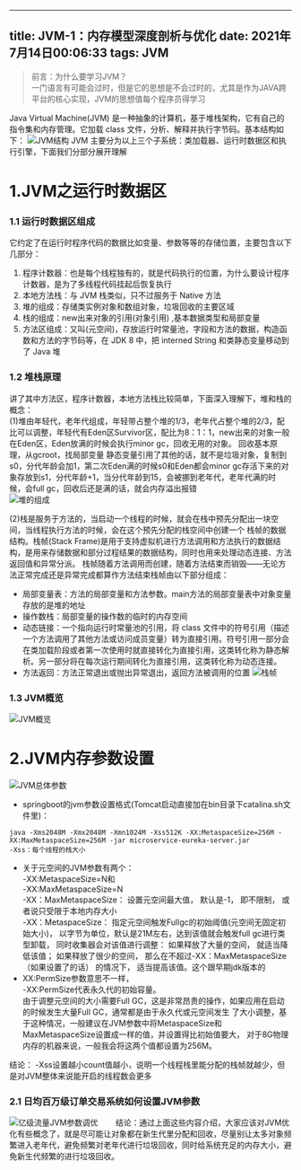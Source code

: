 ---
title: JVM-1：内存模型深度剖析与优化
date: 2021年7月14日00:06:33
tags: JVM
------
>前言：为什么要学习JVM？     
> 一门语言有可能会过时，但是它的思想是不会过时的，尤其是作为JAVA跨平台的核心实现，JVM的思想值每个程序员得学习
<!--more-->

Java Virtual Machine(JVM) 是一种抽象的计算机，基于堆栈架构，它有自己的指令集和内存管理。它加载 class 文件，分析、解释并执行字节码。基本结构如下：
![JVM结构](https://raw.githubusercontent.com/aj-web/picturebed/master/JVM%E6%9E%84%E6%88%90.png)
JVM 主要分为以上三个子系统：类加载器、运行时数据区和执行引擎，下面我们分部分展开理解

# 1.JVM之运行时数据区
### 1.1 运行时数据区组成
它约定了在运行时程序代码的数据比如变量、参数等等的存储位置，主要包含以下几部分：   
1. 程序计数器：也是每个线程独有的，就是代码执行的位置，为什么要设计程序计数器，是为了多线程代码挂起后恢复执行
2. 本地方法栈：与 JVM 栈类似，只不过服务于 Native 方法   
3. 堆的组成：存储类实例对象和数组对象，垃圾回收的主要区域
4. 栈的组成：new出来对象的引用(对象引用) ,基本数据类型和局部变量
5. 方法区组成：又叫(元空间)，存放运行时常量池，字段和方法的数据，构造函数和方法的字节码等，在 JDK 8 中，把 interned String 和类静态变量移动到了 Java 堆

### 1.2 堆栈原理
讲了其中方法区，程序计数器，本地方法栈比较简单，下面深入理解下，堆和栈的概念：   
(1)堆由年轻代，老年代组成，年轻带占整个堆的1/3，老年代占整个堆的2/3，配比可以调整，年轻代有Eden区Survivor区，配比为8：1：1，new出来的对象一般在Eden区，Eden放满的时候会执行minor gc，回收无用的对象。
回收基本原理，从gcroot，找局部变量 静态变量引用了其他的话，就不是垃圾对象，复制到s0，分代年龄会加1，第二次Eden满的时候s0和Eden都会minor gc存活下来的对象存放到s1，分代年龄+1，当分代年龄到15，会被挪到老年代，老年代满的时候，会full gc，回收后还是满的话，就会内存溢出报错  
![堆的组成](https://raw.githubusercontent.com/aj-web/picturebed/master/%E5%A0%86%E7%9A%84%E7%BB%84%E6%88%90.png)


(2)栈是服务于方法的，当启动一个线程的时候，就会在栈中预先分配出一块空间，当线程执行方法的时候，会在这个预先分配的栈空间中创建一个
栈帧的数据结构。栈帧(Stack Frame)是用于支持虚拟机进行方法调用和方法执行的数据结构，是用来存储数据和部分过程结果的数据结构，同时也用来处理动态连接、方法返回值和异常分派。
栈帧随着方法调用而创建，随着方法结束而销毁——无论方法正常完成还是异常完成都算作方法结束栈帧由以下部分组成：  
- 局部变量表：方法的局部变量和方法参数。main方法的局部变量表中对象变量存放的是堆的地址   
- 操作数栈：局部变量的操作数的临时的内存空间   
- 动态链接：一个指向运行时常量池的引用，将 class 文件中的符号引用（描述一个方法调用了其他方法或访问成员变量）转为直接引用。符号引用一部分会在类加载阶段或者第一次使用时就直接转化为直接引用，这类转化称为静态解析。另一部分将在每次运行期间转化为直接引用，这类转化称为动态连接。  
- 方法返回：方法正常退出或抛出异常退出，返回方法被调用的位置
  ![栈帧](https://raw.githubusercontent.com/aj-web/picturebed/master/%E6%A0%88%E5%B8%A7.png)


### 1.3 JVM概览
![JVM概览](https://raw.githubusercontent.com/aj-web/picturebed/master/JVM.png)  


# 2.JVM内存参数设置
![JVM总体参数](https://raw.githubusercontent.com/aj-web/picturebed/master/JVM%E5%8F%82%E6%95%B0%E8%AE%BE%E7%BD%AE.png)     
- springboot的jvm参数设置格式(Tomcat启动直接加在bin目录下catalina.sh文件里)：
```
java -Xms2048M -Xmx2048M -Xmn1024M -Xss512K -XX:MetaspaceSize=256M -XX:MaxMetaspaceSize=256M -jar microservice-eureka-server.jar
-Xss：每个线程的栈大小
```

- 关于元空间的JVM参数有两个：  
  -XX:MetaspaceSize=N和  
  -XX:MaxMetaspaceSize=N  
-XX：MaxMetaspaceSize： 设置元空间最大值， 默认是-1， 即不限制， 或者说只受限于本地内存大小   
-XX：MetaspaceSize： 指定元空间触发Fullgc的初始阈值(元空间无固定初始大小)， 以字节为单位，默认是21M左右，达到该值就会触发full gc进行类型卸载， 同时收集器会对该值进行调整： 如果释放了大量的空间， 就适当降低该值； 如果释放了很少的空间， 那么在不超过-XX：MaxMetaspaceSize（如果设置了的话） 的情况下， 适当提高该值。这个跟早期jdk版本的
- XX:PermSize参数意思不一样，  
  -XX:PermSize代表永久代的初始容量。   
由于调整元空间的大小需要Full GC，这是非常昂贵的操作，如果应用在启动的时候发生大量Full GC，通常都是由于永久代或元空间发生
了大小调整，基于这种情况，一般建议在JVM参数中将MetaspaceSize和MaxMetaspaceSize设置成一样的值，并设置得比初始值要大，
对于8G物理内存的机器来说，一般我会将这两个值都设置为256M。

结论：
-Xss设置越小count值越小，说明一个线程栈里能分配的栈帧就越少，但是对JVM整体来说能开启的线程数会更多

### 2.1 日均百万级订单交易系统如何设置JVM参数
![亿级流量JVM参数调优](https://raw.githubusercontent.com/aj-web/picturebed/master/%E4%BA%BF%E7%BA%A7%E6%B5%81%E9%87%8FJVM%E5%8F%82%E6%95%B0%E8%AE%BE%E7%BD%AE.png)
&nbsp;&nbsp;&nbsp;&nbsp;&nbsp;&nbsp;&nbsp;结论：通过上面这些内容介绍，大家应该对JVM优化有些概念了，就是尽可能让对象都在新生代里分配和回收，尽量别让太多对象频繁进入老年代，避免频繁对老年代进行垃圾回收，同时给系统充足的内存大小，避免新生代频繁的进行垃圾回收。